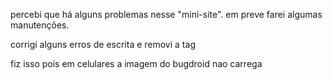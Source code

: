 percebi que há alguns problemas nesse "mini-site". em preve farei algumas manutenções.


corrigi alguns erros de escrita e removi a tag <source media="(min-width: 500px)" srcset="imagens/irina-blok-pq.jpg"> 

fiz isso pois em celulares a imagem do bugdroid nao carrega
